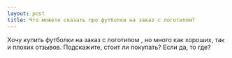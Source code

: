 ```yaml
---
layout: post 
title: Что можете сказать про футболки на заказ с логотипом? 
--- 
```

Хочу купить футболки на заказ с логотипом , но много как хороших, так и плохих отзывов. Подскажите, стоит ли покупать? Если да, то где?
